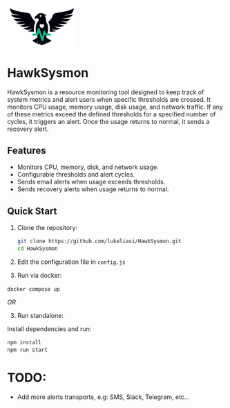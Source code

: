 <img src="logo.png" alt="HawkSysmon Logo" width="160"/>

# HawkSysmon

HawkSysmon is a resource monitoring tool designed to keep track of system metrics and alert users when specific thresholds are crossed. It monitors CPU usage, memory usage, disk usage, and network traffic. If any of these metrics exceed the defined thresholds for a specified number of cycles, it triggers an alert. Once the usage returns to normal, it sends a recovery alert.

## Features
- Monitors CPU, memory, disk, and network usage.
- Configurable thresholds and alert cycles.
- Sends email alerts when usage exceeds thresholds.
- Sends recovery alerts when usage returns to normal.

## Quick Start

1. Clone the repository:
    ```bash
    git clone https://github.com/lukeliasi/HawkSysmon.git
    cd HawkSysmon
    ```
2. Edit the configuration file in `config.js`

3. Run via docker:

`docker compose up` 

*OR*

3. Run standalone:

Install dependencies and run:
```bash
npm install
npm run start
```

# TODO:
  - Add more alerts transports, e.g: SMS, Slack, Telegram, etc...
